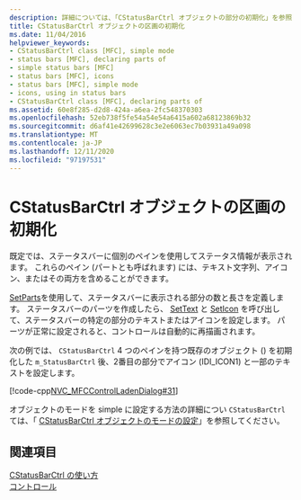 ```yaml
---
description: 詳細については、「CStatusBarCtrl オブジェクトの部分の初期化」を参照してください。
title: CStatusBarCtrl オブジェクトの区画の初期化
ms.date: 11/04/2016
helpviewer_keywords:
- CStatusBarCtrl class [MFC], simple mode
- status bars [MFC], declaring parts of
- simple status bars [MFC]
- status bars [MFC], icons
- status bars [MFC], simple mode
- icons, using in status bars
- CStatusBarCtrl class [MFC], declaring parts of
ms.assetid: 60e8f285-d2d8-424a-a6ea-2fc548370303
ms.openlocfilehash: 52eb738f5fe54a54e54a6415a602a68123869b32
ms.sourcegitcommit: d6af41e42699628c3e2e6063ec7b03931a49a098
ms.translationtype: MT
ms.contentlocale: ja-JP
ms.lasthandoff: 12/11/2020
ms.locfileid: "97197531"
---
```

# <a name="initializing-the-parts-of-a-cstatusbarctrl-object"></a>CStatusBarCtrl オブジェクトの区画の初期化

既定では、ステータスバーに個別のペインを使用してステータス情報が表示されます。 これらのペイン (パートとも呼ばれます) には、テキスト文字列、アイコン、またはその両方を含めることができます。

[SetParts](reference/cstatusbarctrl-class.md#setparts)を使用して、ステータスバーに表示される部分の数と長さを定義します。 ステータスバーのパーツを作成したら、 [SetText](reference/cstatusbarctrl-class.md#settext) と [SetIcon](reference/cstatusbarctrl-class.md#seticon) を呼び出して、ステータスバーの特定の部分のテキストまたはアイコンを設定します。 パーツが正常に設定されると、コントロールは自動的に再描画されます。

次の例では、 `CStatusBarCtrl` 4 つのペインを持つ既存のオブジェクト () を初期化した `m_StatusBarCtrl` 後、2番目の部分でアイコン (IDI_ICON1) と一部のテキストを設定します。

[!code-cpp[NVC_MFCControlLadenDialog#31](codesnippet/cpp/initializing-the-parts-of-a-cstatusbarctrl-object_1.cpp)]

オブジェクトのモードを simple に設定する方法の詳細につい `CStatusBarCtrl` ては、「 [CStatusBarCtrl オブジェクトのモードの設定](setting-the-mode-of-a-cstatusbarctrl-object.md)」を参照してください。

## <a name="see-also"></a>関連項目

[CStatusBarCtrl の使い方](using-cstatusbarctrl.md)<br/>
[コントロール](controls-mfc.md)
